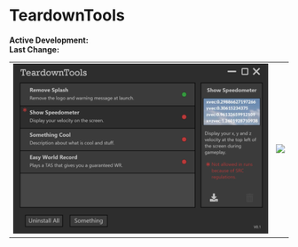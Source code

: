# TeardownTools

**Active Development:** <br>
**Last Change:** <br>

| | |
| :---: | :---: |
| ![](/Screenshots/1-Main_Window.png) | ![](/Screenshots/.png) |
